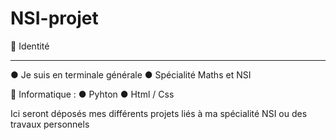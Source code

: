 # NSI-projet

🧑 Identité
_____________
● Je suis en terminale générale 
● Spécialité Maths et NSI


👾 Informatique :
● Pyhton
● Html / Css

Ici seront déposés mes différents projets liés à ma spécialité NSI ou des travaux personnels

